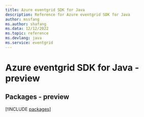 ```yaml
---
title: Azure eventgrid SDK for Java
description: Reference for Azure eventgrid SDK for Java
author: mssfang
ms.author: shafang
ms.data: 12/12/2022
ms.topic: reference
ms.devlang: java
ms.service: eventgrid
---
```

# Azure eventgrid SDK for Java - preview
## Packages - preview
[!INCLUDE [packages](eventgrid-index.md)]